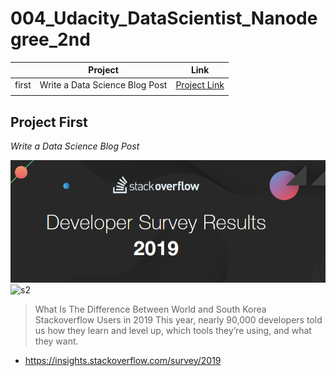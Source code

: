 # 004_Udacity_DataScientist_Nanodegree_2nd




||Project|Link|
|:---:|:---:|:---:|
|first|Write a Data Science Blog Post|[Project Link](https://github.com/NamWoo/004_Udacity_DataScientist_Nanodegree_2nd/blob/master/project_survey.ipynb)|
||||


## Project First
*Write a Data Science Blog Post*

![s1](./project1/stack.PNG)
![s2](https://i.stack.imgur.com/qHF2K.png)
>What Is The Difference Between World and South Korea Stackoverflow Users in 2019
This year, nearly 90,000 developers told us how they learn and level up, which tools they’re using, and what they want.

* https://insights.stackoverflow.com/survey/2019

